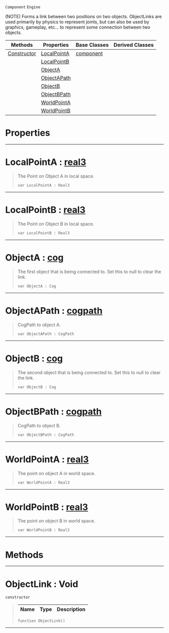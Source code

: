  `Component` `Engine`



(NOTE) Forms a link between two positions on two objects. ObjectLinks are used primarily by physics to represent joints, but can also be used by graphics, gameplay, etc... to represent some connection between two objects.

|Methods|Properties|Base Classes|Derived Classes|
|---|---|---|---|
|[ Constructor](https://github.com/zeroengineteam/ZeroDocs/blob/master/code_reference/class_reference/objectlink.markdown#objectlink-void)|[ LocalPointA](https://github.com/zeroengineteam/ZeroDocs/blob/master/code_reference/class_reference/objectlink.markdown#localpointa-zero-engine)|[component](https://github.com/zeroengineteam/ZeroDocs/blob/master/code_reference/class_reference/component.markdown)| |
| |[ LocalPointB](https://github.com/zeroengineteam/ZeroDocs/blob/master/code_reference/class_reference/objectlink.markdown#localpointb-zero-engine)| | |
| |[ ObjectA](https://github.com/zeroengineteam/ZeroDocs/blob/master/code_reference/class_reference/objectlink.markdown#objecta-zero-engine-docu)| | |
| |[ ObjectAPath](https://github.com/zeroengineteam/ZeroDocs/blob/master/code_reference/class_reference/objectlink.markdown#objectapath-zero-engine)| | |
| |[ ObjectB](https://github.com/zeroengineteam/ZeroDocs/blob/master/code_reference/class_reference/objectlink.markdown#objectb-zero-engine-docu)| | |
| |[ ObjectBPath](https://github.com/zeroengineteam/ZeroDocs/blob/master/code_reference/class_reference/objectlink.markdown#objectbpath-zero-engine)| | |
| |[ WorldPointA](https://github.com/zeroengineteam/ZeroDocs/blob/master/code_reference/class_reference/objectlink.markdown#worldpointa-zero-engine)| | |
| |[ WorldPointB](https://github.com/zeroengineteam/ZeroDocs/blob/master/code_reference/class_reference/objectlink.markdown#worldpointb-zero-engine)| | |


 #  Properties


---  
 #  LocalPointA : [real3](https://github.com/zeroengineteam/ZeroDocs/blob/master/code_reference/zilch_base_types/real3.markdown)

> The Point on Object A in local space.
> ``` lang=cpp, name=Zilch
> var LocalPointA : Real3


---  
 #  LocalPointB : [real3](https://github.com/zeroengineteam/ZeroDocs/blob/master/code_reference/zilch_base_types/real3.markdown)

> The Point on Object B in local space.
> ``` lang=cpp, name=Zilch
> var LocalPointB : Real3


---  
 #  ObjectA : [cog](https://github.com/zeroengineteam/ZeroDocs/blob/master/code_reference/class_reference/cog.markdown)

> The first object that is being connected to. Set this to null to clear the link.
> ``` lang=cpp, name=Zilch
> var ObjectA : Cog


---  
 #  ObjectAPath : [cogpath](https://github.com/zeroengineteam/ZeroDocs/blob/master/code_reference/class_reference/cogpath.markdown)

> CogPath to object A.
> ``` lang=cpp, name=Zilch
> var ObjectAPath : CogPath


---  
 #  ObjectB : [cog](https://github.com/zeroengineteam/ZeroDocs/blob/master/code_reference/class_reference/cog.markdown)

> The second object that is being connected to. Set this to null to clear the link.
> ``` lang=cpp, name=Zilch
> var ObjectB : Cog


---  
 #  ObjectBPath : [cogpath](https://github.com/zeroengineteam/ZeroDocs/blob/master/code_reference/class_reference/cogpath.markdown)

> CogPath to object B.
> ``` lang=cpp, name=Zilch
> var ObjectBPath : CogPath


---  
 #  WorldPointA : [real3](https://github.com/zeroengineteam/ZeroDocs/blob/master/code_reference/zilch_base_types/real3.markdown)

> The point on object A in world space.
> ``` lang=cpp, name=Zilch
> var WorldPointA : Real3


---  
 #  WorldPointB : [real3](https://github.com/zeroengineteam/ZeroDocs/blob/master/code_reference/zilch_base_types/real3.markdown)

> The point on object B in world space.
> ``` lang=cpp, name=Zilch
> var WorldPointB : Real3


---  
 #  Methods


---  
 #  ObjectLink : Void

 `constructor`

> 
> |Name|Type|Description|
> |---|---|---|
> ``` lang=cpp, name=Zilch
> function ObjectLink()
> ``` 


---  
 

 